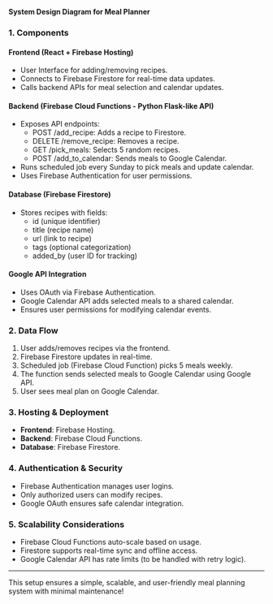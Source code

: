 **System Design Diagram for Meal Planner**

### **1. Components**

#### **Frontend (React + Firebase Hosting)**
- User Interface for adding/removing recipes.
- Connects to Firebase Firestore for real-time data updates.
- Calls backend APIs for meal selection and calendar updates.

#### **Backend (Firebase Cloud Functions - Python Flask-like API)**
- Exposes API endpoints:
  - POST /add_recipe: Adds a recipe to Firestore.
  - DELETE /remove_recipe: Removes a recipe.
  - GET /pick_meals: Selects 5 random recipes.
  - POST /add_to_calendar: Sends meals to Google Calendar.
- Runs scheduled job every Sunday to pick meals and update calendar.
- Uses Firebase Authentication for user permissions.

#### **Database (Firebase Firestore)**
- Stores recipes with fields:
  - id (unique identifier)
  - title (recipe name)
  - url (link to recipe)
  - tags (optional categorization)
  - added_by (user ID for tracking)

#### **Google API Integration**
- Uses OAuth via Firebase Authentication.
- Google Calendar API adds selected meals to a shared calendar.
- Ensures user permissions for modifying calendar events.

### **2. Data Flow**
1. User adds/removes recipes via the frontend.
2. Firebase Firestore updates in real-time.
3. Scheduled job (Firebase Cloud Function) picks 5 meals weekly.
4. The function sends selected meals to Google Calendar using Google API.
5. User sees meal plan on Google Calendar.

### **3. Hosting & Deployment**
- **Frontend**: Firebase Hosting.
- **Backend**: Firebase Cloud Functions.
- **Database**: Firebase Firestore.

### **4. Authentication & Security**
- Firebase Authentication manages user logins.
- Only authorized users can modify recipes.
- Google OAuth ensures safe calendar integration.

### **5. Scalability Considerations**
- Firebase Cloud Functions auto-scale based on usage.
- Firestore supports real-time sync and offline access.
- Google Calendar API has rate limits (to be handled with retry logic).

---

This setup ensures a simple, scalable, and user-friendly meal planning system with minimal maintenance!
